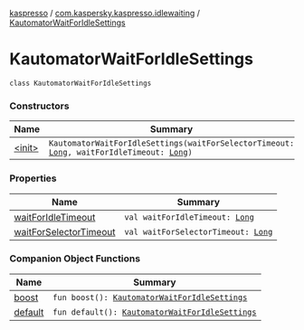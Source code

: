 [kaspresso](../../index.md) / [com.kaspersky.kaspresso.idlewaiting](../index.md) / [KautomatorWaitForIdleSettings](./index.md)

# KautomatorWaitForIdleSettings

`class KautomatorWaitForIdleSettings`

### Constructors

| Name | Summary |
|---|---|
| [&lt;init&gt;](-init-.md) | `KautomatorWaitForIdleSettings(waitForSelectorTimeout: `[`Long`](https://kotlinlang.org/api/latest/jvm/stdlib/kotlin/-long/index.html)`, waitForIdleTimeout: `[`Long`](https://kotlinlang.org/api/latest/jvm/stdlib/kotlin/-long/index.html)`)` |

### Properties

| Name | Summary |
|---|---|
| [waitForIdleTimeout](wait-for-idle-timeout.md) | `val waitForIdleTimeout: `[`Long`](https://kotlinlang.org/api/latest/jvm/stdlib/kotlin/-long/index.html) |
| [waitForSelectorTimeout](wait-for-selector-timeout.md) | `val waitForSelectorTimeout: `[`Long`](https://kotlinlang.org/api/latest/jvm/stdlib/kotlin/-long/index.html) |

### Companion Object Functions

| Name | Summary |
|---|---|
| [boost](boost.md) | `fun boost(): `[`KautomatorWaitForIdleSettings`](./index.md) |
| [default](default.md) | `fun default(): `[`KautomatorWaitForIdleSettings`](./index.md) |
